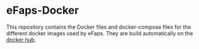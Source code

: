 # eFaps-Docker
This repository contains the Docker files and docker-compose files for the different docker images used by eFaps. They are build automatically on the [docker hub](https://hub.docker.com/u/efaps/).
